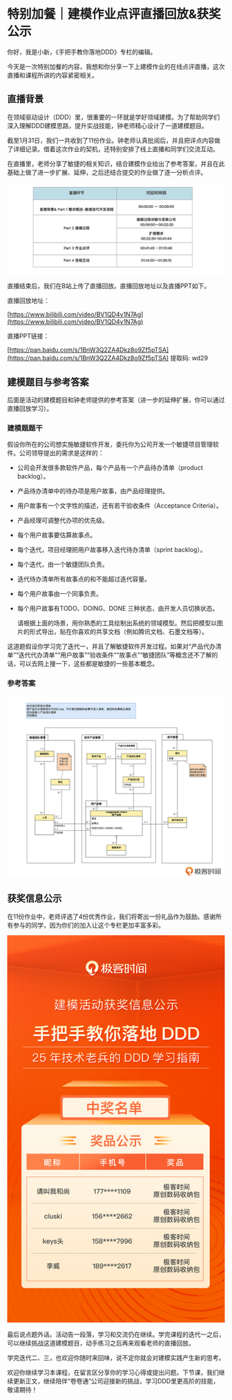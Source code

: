 # 特别加餐｜建模作业点评直播回放&获奖公示
你好，我是小新，《手把手教你落地DDD》专栏的编辑。

今天是一次特别加餐的内容，我想和你分享一下上建模作业的在线点评直播，这次直播和课程所讲的内容紧密相关。

## 直播背景

在领域驱动设计（DDD）里，很重要的一环就是学好领域建模。为了帮助同学们深入理解DDD建模思路，提升实战技能，钟老师精心设计了一道建模题目。

截至1月31日，我们一共收到了11份作业。钟老师认真批阅后，并且把评点内容做了详细记录。借着这次作业的契机，还特别安排了线上直播和同学们交流互动。

在直播里，老师分享了敏捷的相关知识，结合建模作业给出了参考答案，并且在此基础上做了进一步扩展、延伸，之后还结合提交的作业做了逐一分析点评。

![](images/629140/85bc430f0a282cf75234266098827e57.jpg)

直播结束后，我们在B站上传了直播回放。直播回放地址以及直播PPT如下。

直播回放地址：

[https://www.bilibili.com/video/BV1QD4y1N7Ag](https://www.bilibili.com/video/BV1QD4y1N7Ag)

直播PPT链接：

[https://pan.baidu.com/s/1BnW3Q2ZA4Dkz8o9Zf5pTSA](https://pan.baidu.com/s/1BnW3Q2ZA4Dkz8o9Zf5pTSA) 提取码: wd29

## 建模题目与参考答案

后面是活动的建模题目和钟老师提供的参考答案（进一步的延伸扩展，你可以通过直播回放学习）。

### 建模题题干

假设你所在的公司想实施敏捷软件开发，委托你为公司开发一个敏捷项目管理软件。公司领导提出的需求是这样的：

- 公司会开发很多款软件产品，每个产品有一个产品待办清单（product backlog）。
- 产品待办清单中的待办项是用户故事，由产品经理提供。
- 用户故事有一个文字性的描述，还有若干验收条件（Acceptance Criteria）。
- 产品经理可调整代办项的优先级。
- 每个用户故事要估算故事点。
- 每个迭代，项目经理把用户故事移入迭代待办清单（sprint backlog）。
- 每个迭代，由一个敏捷团队负责。
- 迭代待办清单所有故事点的和不能超过迭代容量。
- 每个用户故事由一个同事负责。
- 每个用户故事有TODO、DOING、DONE 三种状态，由开发人员切换状态。


  请根据上面的场景，用你熟悉的工具绘制出系统的领域模型。然后把模型以图片的形式导出，贴在你喜欢的共享文档（例如腾讯文档、石墨文档等）。

这道题假设你学习完了迭代一，并且了解敏捷软件开发过程。如果对“产品代办清单”“迭代代办清单”“用户故事”“验收条件”“故事点”“敏捷团队”等概念还不了解的话，可以去网上搜一下，这些都是敏捷的一些基本概念。

### **参考答案**

![](images/629140/88c0c3fabaa976c89c9f78066142daab.jpg)

## 获奖信息公示

在11份作业中，老师评选了4份优秀作业，我们将寄出一份礼品作为鼓励。感谢所有参与的同学，因为你们的加入让这个专栏更加丰富多彩。

![](images/629140/6d76ccb50ed42b5d105c23e37ea716eb.jpg)

最后说点题外话。活动告一段落，学习和交流仍在继续。学完课程的迭代一之后，可以继续挑战这道建模题目，动手练习之后再来观看老师的直播回放。

学完迭代二、三，也欢迎你随时来回味，说不定你就会对建模实践产生新的思考。

欢迎你继续学习本课程，在留言区分享你的学习心得或提出问题。下节课，我们继续更新正文，继续陪伴“卷卷通”公司迎接新的挑战，学习DDD里更高阶的技能，敬请期待！